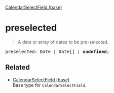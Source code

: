 [CalendarSelectField (base)](CalendarSelectField_base.md)

# preselected

> A date or array of dates to be pre-selected.

<pre class="docgen_signature">preselected: Date | Date[] | <b>undefined</b>;</pre>

## Related

- [<!--{ref:type}-->CalendarSelectField (base)](CalendarSelectField_base.md) \
    Base type for `CalendarSelectField`.
